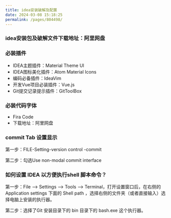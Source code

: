 ```yaml
---
title: idea安装破解及配置
date: 2024-03-08 15:18:25
permalink: /pages/804498/
---
```

### idea安装包及破解文件下载地址：阿里网盘

### 必装插件
- IDEA主题插件：Material Theme UI
- IDEA图标美化插件：Atom Material Icons
- 编码必备插件：IdeaVim
- 开发Vue项目必装插件：Vue.js
- Git提交记录提示插件：GitToolBox

### 必装代码字体
- Fira Code
- 下载地址：阿里网盘

### commit Tab 设置显示
第一步：FILE-Setting-version control -commit

第二步：勾选Use non-modal commit interface 

### 如何设置 IDEA 以方便执行shell 脚本命令？
第一步：File --> Settings --> Tools --> Terminal，打开设置窗口后，在右侧的 Application settings 下面的 Shell path ，选择右侧的文件夹（或者直接输入）选择电脑上安装的执行器。

第二步：选择了Git 安装目录下的 bin 目录下的 bash.exe 这个执行器。


